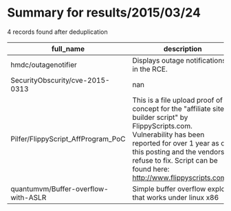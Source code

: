 
# Summary for results/2015/03/24
    
4 records found after deduplication

| full_name | description | html_url | matched_list | matched_count | pushed_at | size | stargazers_count | language | forks_count |
|-------------------------------------|------------------------------------------------------------------------------------------------------------------------------------------------------------------------------------------------------------------------------------------------------------------|--------------------------------------------------------|-----------------------|-----------------|---------------------------|--------|--------------------|--------------|---------------|
| hmdc/outagenotifier | Displays outage notifications in the RCE. | https://github.com/hmdc/outagenotifier | ['rce'] | 1 | 2015-03-24 15:26:27+00:00 | 292 | 0 | Python | 0 |
| SecurityObscurity/cve-2015-0313 | nan | https://github.com/SecurityObscurity/cve-2015-0313 | ['cve-2'] | 1 | 2015-03-24 21:42:06+00:00 | 136 | 21 | ActionScript | 12 |
| Pilfer/FlippyScript_AffProgram_PoC | This is a file upload proof of concept for the "affiliate site builder script" by FlippyScripts.com. Vulnerability has been reported for over 1 year as of this posting and the vendors refuse to fix. Script can be found here: http://www.flippyscripts.com/fl | https://github.com/Pilfer/FlippyScript_AffProgram_PoC | ['vulnerability poc'] | 1 | 2015-03-24 01:40:34+00:00 | 120 | 0 | Python | 0 |
| quantumvm/Buffer-overflow-with-ASLR | Simple buffer overflow exploit that works under linux x86 | https://github.com/quantumvm/Buffer-overflow-with-ASLR | ['exploit'] | 1 | 2015-03-24 18:23:28+00:00 | 100 | 0 | Ruby | 1 |
